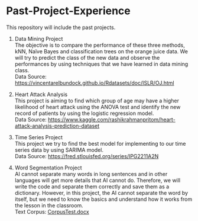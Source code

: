 # Past-Project-Experience
This repository will include the past projects.

1. Data Mining Project\
The objective is to compare the performance of these three methods, kNN, Naïve Bayes and classification trees on the orange juice data. We will try to predict the class of the new data and observe the performances by using techniques that we have learned in data mining class.\
Data Source: https://vincentarelbundock.github.io/Rdatasets/doc/ISLR/OJ.html

2. Heart Attack Analysis\
This project is aiming to find which group of age may have a higher likelihood of heart attack using the ANOVA test and identify the new record of patients by using the logistic regression model.\
Data Source: https://www.kaggle.com/rashikrahmanpritom/heart-attack-analysis-prediction-dataset

3. Time Series Project\
This project we try to find the best model for implementing to our time series data by using SARIMA model.\
Data Source: https://fred.stlouisfed.org/series/IPG2211A2N

4. Word Segmentation Project\
AI cannot separate many words in long sentences and in other languages
will get more details that AI cannot do. Therefore, we will write the code and separate them correctly and save them as a dictionary. However, in this project, the AI cannot separate the word by itself, but we need to know the basics and understand how it works from the lesson in the classroom.\
Text Corpus: [CorpusTest.docx](https://github.com/Vipavas/Past-Project-Experience/files/7917951/CorpusTest.docx)

